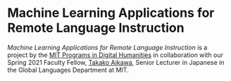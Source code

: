 # Machine Learning Applications for Remote Language Instruction

_Machine Learning Applications for Remote Language Instruction_ is a project by the
[MIT Programs in Digital Humanities](https://digitalhumanities.mit.edu) in
collaboration with our Spring 2021 Faculty Fellow, [Takako Aikawa](https://aikawa.mit.edu/),
Senior Lecturer in Japanese in the Global Languages Department at MIT.
